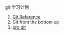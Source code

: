 git 学习计划
1. [Git Reference](http://marklodato.github.io/visual-git-guide/index-en.html)
2. Git from the bottom up
3. [pro git](http://git-scm.com/book)


